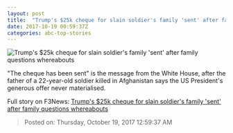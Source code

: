 ```yaml
---
layout: post
title:  "Trump's $25k cheque for slain soldier's family 'sent' after family questions whereabouts"
date: 2017-10-19 00:59:37Z
categories: abc-top-stories
---
```


![Trump's $25k cheque for slain soldier's family 'sent' after family questions whereabouts](http://www.abc.net.au/news/image/8973604-1x1-700x700.jpg)

"The cheque has been sent" is the message from the White House, after the father of a 22-year-old soldier killed in Afghanistan says the US President's generous offer never materialised.


Full story on F3News: [Trump's $25k cheque for slain soldier's family 'sent' after family questions whereabouts](http://www.f3nws.com/n/s2FSyB)

> Posted on: Thursday, October 19, 2017 12:59:37 AM
